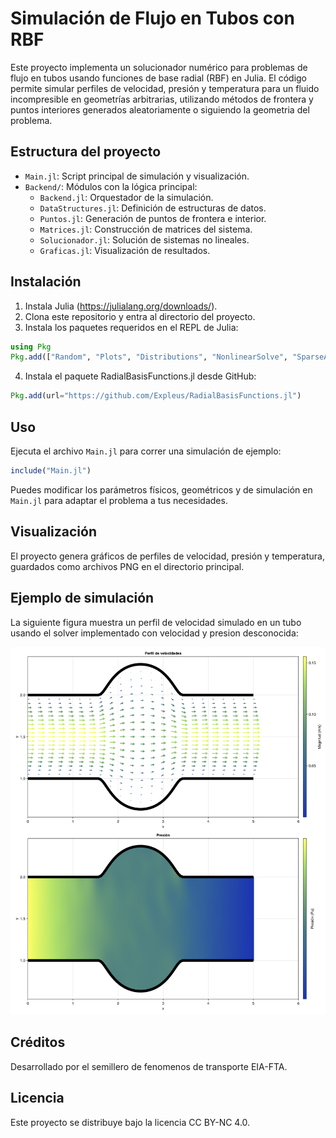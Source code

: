# Simulación de Flujo en Tubos con RBF

Este proyecto implementa un solucionador numérico para problemas de flujo en tubos usando funciones de base radial (RBF) en Julia. El código permite simular perfiles de velocidad, presión y temperatura para un fluido incompresible en geometrías arbitrarias, utilizando métodos de frontera y puntos interiores generados aleatoriamente o siguiendo la geometria del problema.

## Estructura del proyecto

- `Main.jl`: Script principal de simulación y visualización.
- `Backend/`: Módulos con la lógica principal:
  - `Backend.jl`: Orquestador de la simulación.
  - `DataStructures.jl`: Definición de estructuras de datos.
  - `Puntos.jl`: Generación de puntos de frontera e interior.
  - `Matrices.jl`: Construcción de matrices del sistema.
  - `Solucionador.jl`: Solución de sistemas no lineales.
  - `Graficas.jl`: Visualización de resultados.

## Instalación

1. Instala Julia (https://julialang.org/downloads/).
2. Clona este repositorio y entra al directorio del proyecto.
3. Instala los paquetes requeridos en el REPL de Julia:

```julia
using Pkg
Pkg.add(["Random", "Plots", "Distributions", "NonlinearSolve", "SparseArrays", "DelimitedFiles", "LinearAlgebra", "CairoMakie", "ForwardDiff"])
```

4. Instala el paquete RadialBasisFunctions.jl desde GitHub:

```julia
Pkg.add(url="https://github.com/Expleus/RadialBasisFunctions.jl")
```

## Uso

Ejecuta el archivo `Main.jl` para correr una simulación de ejemplo:

```julia
include("Main.jl")
```

Puedes modificar los parámetros físicos, geométricos y de simulación en `Main.jl` para adaptar el problema a tus necesidades.

## Visualización

El proyecto genera gráficos de perfiles de velocidad, presión y temperatura, guardados como archivos PNG en el directorio principal.

## Ejemplo de simulación

La siguiente figura muestra un perfil de velocidad simulado en un tubo usando el solver implementado con velocidad y presion desconocida:

![Perfil de velocidad en un tubo](Graficos/tuboancho.png)

## Créditos

Desarrollado por el semillero de fenomenos de transporte EIA-FTA.

## Licencia

Este proyecto se distribuye bajo la licencia CC BY-NC 4.0.